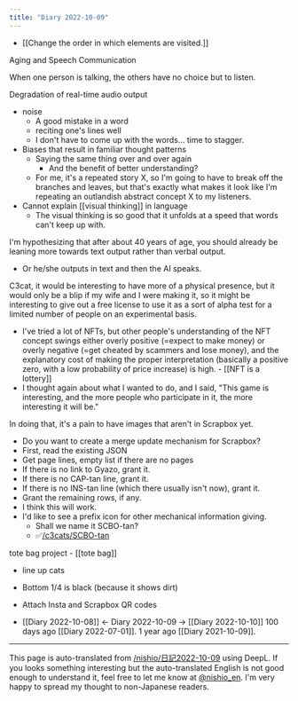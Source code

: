 ```yaml
---
title: "Diary 2022-10-09"
---
```



- [[Change the order in which elements are visited.]]

Aging and Speech Communication

When one person is talking, the others have no choice but to listen.

Degradation of real-time audio output
- noise
    - A good mistake in a word
    - reciting one's lines well
    - I don't have to come up with the words... time to stagger.
- Biases that result in familiar thought patterns
    - Saying the same thing over and over again
        - And the benefit of better understanding?
    - For me, it's a repeated story X, so I'm going to have to break off the branches and leaves, but that's exactly what makes it look like I'm repeating an outlandish abstract concept X to my listeners.
- Cannot explain [[visual thinking]] in language
    - The visual thinking is so good that it unfolds at a speed that words can't keep up with.

I'm hypothesizing that after about 40 years of age, you should already be leaning more towards text output rather than verbal output.
- Or he/she outputs in text and then the AI speaks.


C3cat, it would be interesting to have more of a physical presence, but it would only be a blip if my wife and I were making it, so it might be interesting to give out a free license to use it as a sort of alpha test for a limited number of people on an experimental basis.
- I've tried a lot of NFTs, but other people's understanding of the NFT concept swings either overly positive (=expect to make money) or overly negative (=get cheated by scammers and lose money), and the explanatory cost of making the proper interpretation (basically a positive zero, with a low probability of price increase) is high.
        - [[NFT is a lottery]]
- I thought again about what I wanted to do, and I said, "This game is interesting, and the more people who participate in it, the more interesting it will be."

In doing that, it's a pain to have images that aren't in Scrapbox yet.
- Do you want to create a merge update mechanism for Scrapbox?
- First, read the existing JSON
- Get page lines, empty list if there are no pages
- If there is no link to Gyazo, grant it.
- If there is no CAP-tan line, grant it.
- If there is no INS-tan line (which there usually isn't now), grant it.
- Grant the remaining rows, if any.
- I think this will work.
- I'd like to see a prefix icon for other mechanical information giving.
    - Shall we name it SCBO-tan?
    - ✅[/c3cats/SCBO-tan](https://scrapbox.io/c3cats/SCBO-tan)

tote bag project
    - [[tote bag]]
- line up cats
- Bottom 1/4 is black (because it shows dirt)
- Attach Insta and Scrapbox QR codes



- [[Diary 2022-10-08]] ← Diary 2022-10-09 → [[Diary 2022-10-10]]
100 days ago [[Diary 2022-07-01]].
1 year ago [[Diary 2021-10-09]].
---
This page is auto-translated from [/nishio/日記2022-10-09](https://scrapbox.io/nishio/日記2022-10-09) using DeepL. If you looks something interesting but the auto-translated English is not good enough to understand it, feel free to let me know at [@nishio_en](https://twitter.com/nishio_en). I'm very happy to spread my thought to non-Japanese readers.